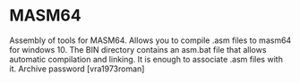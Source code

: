 # MASM64
Assembly of tools for MASM64.
Allows you to compile .asm files to masm64 for windows 10.
The BIN directory contains an asm.bat file that allows automatic compilation and linking.
It is enough to associate .asm files with it. 
Archive password [vra1973roman]
